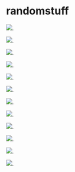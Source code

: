 # randomstuff

<img src="IMG_1033.JPG" />. 

<img src="IMG_1027.JPG" />. 

<img src="IMG_1028.JPG" />. 

<img src="IMG_0246.JPG" />. 

<img src="IMG_0251.JPG" />. 

<img src="IMG_0263.JPG" />. 

<img src="IMG_1032.JPG" />. 

<img src="IMG_0264.JPG" />.

<img src="IMG_0262.JPG" />. 

<img src="IMG_0254.JPG" />. 

<img src="IMG_0259.JPG" />. 

<img src="IMG_0245.JPG" />. 












